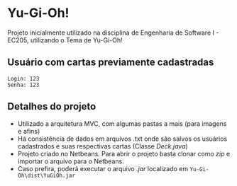 # Yu-Gi-Oh!

Projeto inicialmente utilizado na disciplina de Engenharia de Software I - EC205, utilizando o Tema de Yu-Gi-Oh!

## Usuário com cartas previamente cadastradas

    Login: 123
    Senha: 123

## Detalhes do projeto
- Utilizado a arquitetura MVC, com algumas pastas a mais (para imagens e afins)
- Há consistência de dados em arquivos .txt onde são salvos os usuários cadastrados e suas respectivas cartas (Classe _Deck.java_)
- Projeto criado no Netbeans. Para abrir o projeto basta clonar como _zip_ e importar o arquivo para o Netbeans.
- Caso prefira, poderá executar o arquivo _.jar_ localizado em ```Yu-Gi-Oh\dist\YuGiOh.jar```
